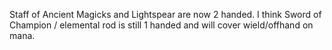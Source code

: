 Staff of Ancient Magicks and Lightspear are now 2 handed. I think Sword
of Champion / elemental rod is still 1 handed and will cover
wield/offhand on mana.
